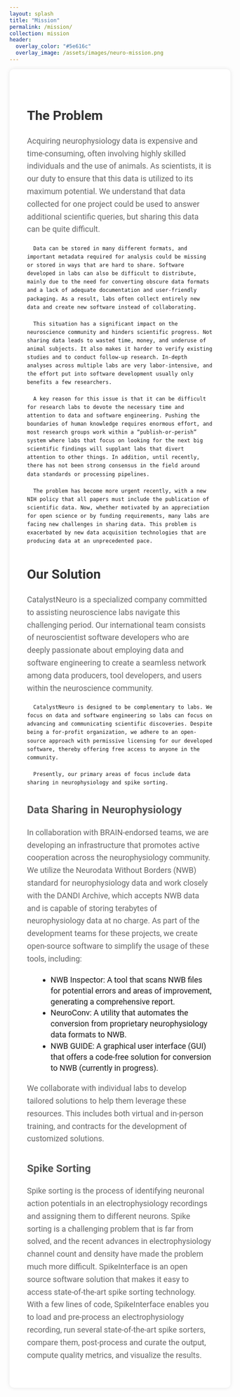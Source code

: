 ```yaml
---
layout: splash
title: "Mission"
permalink: /mission/
collection: mission
header:
  overlay_color: "#5e616c"
  overlay_image: /assets/images/neuro-mission.png
---
```


<style>
  body {
      font-family: 'Roboto', sans-serif;
      line-height: 1.6;
      background-image: url("/assets/images/gradient2update.jpg");
      background-size: cover;
    }
    .mission-content {
      background-color: #fff;
      border-radius: 10px;
      box-shadow: 0 0 10px rgba(0, 0, 0, 0.1);
      padding: 40px;
      max-width: 800px;
      margin: 0 auto;
    }
    .mission-content h1 {
      color: #333;
      font-size: 30px;
      font-weight: 700;
      margin-bottom: 20px;
    }
    .mission-content h3 {
      color: #555;
      font-size: 24px;
      font-weight: 700;
      margin-bottom: 10px;
    }
    .mission-content p {
      color: #666;
      font-size: 18px;
      margin-bottom: 20px;
    }
    .mission-content ul {
      list-style: disc;
      margin-left: 30px;
      margin-bottom: 20px;
    }
    .mission-content li {
      font-size: 18px;
      line-height: 1.4;
    }
    .mission-content a {
      color: #007bff;
      text-decoration: none;
    }
    .mission-content a:hover {
      text-decoration: underline;
    }
    .mission-content li:hover {
      background-color: #f9f9f9;
    }
    .mission-content a:hover {
      color: #0056b3;
    }
</style>
<div class="mission-content">
<h1>The Problem</h1>
<p>Acquiring neurophysiology data is expensive and time-consuming, often involving highly skilled individuals and the use of animals. As scientists, it is our duty to ensure that this data is utilized to its maximum potential. We understand that data collected for one project could be used to answer additional scientific queries, but sharing this data can be quite difficult.

      Data can be stored in many different formats, and important metadata required for analysis could be missing or stored in ways that are hard to share. Software developed in labs can also be difficult to distribute, mainly due to the need for converting obscure data formats and a lack of adequate documentation and user-friendly packaging. As a result, labs often collect entirely new data and create new software instead of collaborating.

      This situation has a significant impact on the neuroscience community and hinders scientific progress. Not sharing data leads to wasted time, money, and underuse of animal subjects. It also makes it harder to verify existing studies and to conduct follow-up research. In-depth analyses across multiple labs are very labor-intensive, and the effort put into software development usually only benefits a few researchers.

      A key reason for this issue is that it can be difficult for research labs to devote the necessary time and attention to data and software engineering. Pushing the boundaries of human knowledge requires enormous effort, and most research groups work within a “publish-or-perish” system where labs that focus on looking for the next big scientific findings will supplant labs that divert attention to other things. In addition, until recently, there has not been strong consensus in the field around data standards or processing pipelines.

      The problem has become more urgent recently, with a new NIH policy that all papers must include the publication of scientific data. Now, whether motivated by an appreciation for open science or by funding requirements, many labs are facing new challenges in sharing data. This problem is exacerbated by new data acquisition technologies that are producing data at an unprecedented pace.
</p>
<h1>Our Solution</h1>
<p>
      CatalystNeuro is a specialized company committed to assisting neuroscience labs navigate this challenging period. Our international team consists of neuroscientist software developers who are deeply passionate about employing data and software engineering to create a seamless network among data producers, tool developers, and users within the neuroscience community. 

      CatalystNeuro is designed to be complementary to labs. We focus on data and software engineering so labs can focus on advancing and communicating scientific discoveries. Despite being a for-profit organization, we adhere to an open-source approach with permissive licensing for our developed software, thereby offering free access to anyone in the community. 

      Presently, our primary areas of focus include data sharing in neurophysiology and spike sorting.
</p>
      <h3>Data Sharing in Neurophysiology</h3>
<p>
      In collaboration with BRAIN-endorsed teams, we are developing an infrastructure that promotes active cooperation across the neurophysiology community. We utilize the Neurodata Without Borders (NWB) standard for neurophysiology data and work closely with the DANDI Archive, which accepts NWB data and is capable of storing terabytes of neurophysiology data at no charge. As part of the development teams for these projects, we create open-source software to simplify the usage of these tools, including:
</p>
      <ul>
      <li>NWB Inspector: A tool that scans NWB files for potential errors and areas of improvement, generating a comprehensive report.</li>
      <li>NeuroConv: A utility that automates the conversion from proprietary neurophysiology data formats to NWB.</li>
      <li>NWB GUIDE: A graphical user interface (GUI) that offers a code-free solution for conversion to NWB (currently in progress).</li>
      </ul>
<p>
      We collaborate with individual labs to develop tailored solutions to help them leverage these resources. This includes both virtual and in-person training, and contracts for the development of customized solutions.
</p>
      <h3>Spike Sorting</h3>
    <p>
      Spike sorting is the process of identifying neuronal action potentials in an electrophysiology recordings and assigning them to different neurons. Spike sorting is a challenging problem that is far from solved, and the recent advances in electrophysiology channel count and density have made the problem much more difficult. SpikeInterface is an open source software solution that makes it easy to access state-of-the-art spike sorting technology. With a few lines of code, SpikeInterface enables you to load and pre-process an electrophysiology recording, run several state-of-the-art spike sorters, compare them, post-process and curate the output, compute quality metrics, and visualize the results.
</p>
</div>